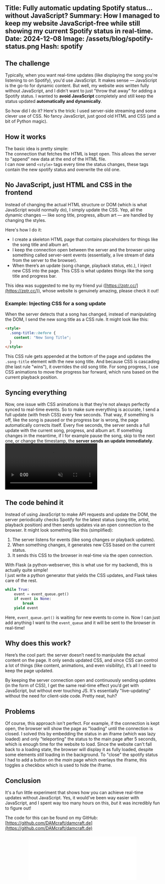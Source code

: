 Title: Fully automatic updating Spotify status... without JavaScript?
Summary: How I managed to keep my website JavaScript-free while still showing my current Spotify status in real-time.
Date: 2024-12-08
Image: /assets/blog/spotify-status.png
Hash: spotify
---------
## The challenge

Typically, when you want real-time updates (like displaying the song you're listening to on Spotify), 
you'd use JavaScript. It makes sense — JavaScript is the go-to for dynamic content. 
But well, my website *was* written fully without JavaScript, and I didn't want to just "throw that away" for adding a Spotify status.
I wanted to **avoid JavaScript** completely and still keep the status updated **automatically and dynamically**.

So how did I do it? Here's the trick: 
I used server-side streaming and some clever use of CSS. No fancy JavaScript, just good old HTML and CSS (and a bit of Python magic).

## How it works
The basic idea is pretty simple:  
The connection that fetches the HTML is kept open. This allows the server to "append" new data at the end of the HTML file.  
I can now send `<style>` tags every time the status changes, these tags contain the new spotify status and overwrite the old one.  

## No JavaScript, just HTML and CSS in the frontend
Instead of changing the actual HTML structure or DOM (which is what JavaScript would normally do), I simply update the CSS. 
Yep, all the dynamic changes — like song title, progress, album art — are handled by changing the styles.

Here's how I do it:
<ul>
    <li> I create a skeleton HTML page that contains placeholders for things like the song title and album art.</li>
    <li> I keep the connection open between the server and the browser using something called server-sent events (essentially, a live stream of data from the server to the browser).</li>
    <li> When there’s an update (song change, playback status, etc.), I inject new CSS into the page. This CSS is what updates things like the song title and progress bar.</li>
</ul>

This idea was suggested to me by my friend yui ([https://zptr.cc/](https://zptr.cc/)), 
whose website is genuinely amazing, please check it out!

### Example: Injecting CSS for a song update
When the server detects that a song has changed, instead of manipulating the DOM, I send the new song title as a CSS rule. It might look like this:
```html
<style>
  .song-title::before {
    content: "New Song Title";
  }
</style>
```
This CSS rule gets appended at the bottom of the page and updates the `.song-title` element with the new song title. 
And because CSS is cascading (the last rule "wins"), it overrides the old song title.
For song progress, I use CSS animations to move the progress bar forward, which runs based on the current playback position.

## Syncing everything
Now, one issue with CSS animations is that they’re not always perfectly synced to real-time events. 
So to make sure everything is accurate, I send a full update (with fresh CSS) every few seconds. 
That way, if something is off, like the song is paused or the progress bar is wrong, the page automatically corrects itself.
Every five seconds, the server sends a full update with the current song, progress, and album art. 
If something changes in the meantime, if I for example pause the song, skip to the next one, or change the timestamp, the **server sends an update immediately**.
<video src="/assets/blog/spotify-playing.mp4" autoplay loop muted></video>

## The code behind it
Instead of using JavaScript to make API requests and update the DOM, the server periodically checks Spotify for the latest status (song title, artist, playback position) and then sends updates via an open connection to the browser. It might look something like this (simplified):

1. The server listens for events (like song changes or playback updates). 
2. When something changes, it generates new CSS based on the current status. 
3. It sends this CSS to the browser in real-time via the open connection.

With Flask (a python-webserver, this is what use for my backend), this is actually quite simple!  
I just write a python generator that yields the CSS updates, and Flask takes care of the rest.
```python
while True:
    event = event_queue.get()
    if event is None:
        break
    yield event
```
Here, `event_queue.get()` is waiting for new events to come in.
Now I can just add anything I want to the `event_queue` and it will be sent to the browser in real-time!

## Why does this work?
Here’s the cool part: the server doesn’t need to manipulate the actual content on the page. 
It only sends updated CSS, and since CSS can control a lot of things (like content, animations, and even visibility), it’s all I need to keep the page updated.

By keeping the server connection open and continuously sending updates (in the form of CSS), I get the same real-time effect you’d get with JavaScript, but without ever touching JS. 
It's essentially "live-updating" without the need for client-side code. Pretty neat, huh?

## Problems 
Of course, this approach isn't perfect.
For example, if the connection is kept open, the browser will show the page as "loading" until the connection is closed.
I solved this by embedding the status in an iframe (which was lazy loaded) and only "teleporting" the status to the main page after 5 seconds,
which is enough time for the website to load. Since the website can't fall back to a loading state,
the browser will display it as fully loaded, despite some elements *still* loading in the background.
To "close" the spotify status I had to add a button on the *main* page which overlays the iframe, this toggles a checkbox which is used to hide the iframe.

## Conclusion
It's a fun little experiment that shows how you can achieve real-time updates without JavaScript.
Yes, it would've been way easier with JavaScript, and I spent way too many hours on this, *but* it was incredibly fun to figure out!  
    
The code for this can be found on my GitHub:
[https://github.com/DAMcraft/damcraft.de](https://github.com/DAMcraft/damcraft.de)

<div class="listening-wrapper">
    <iframe loading="lazy" class="listening-to" src="/listening_to"></iframe>
</div>

<style>
.listening-to {
    border: none;
    background: none;
    width: 350px;
    height: 140px;
}
.listening-wrapper {
    margin-top: 20px;
    vertical-align: middle;
    display: flex;
    justify-content: center;
}
</style>